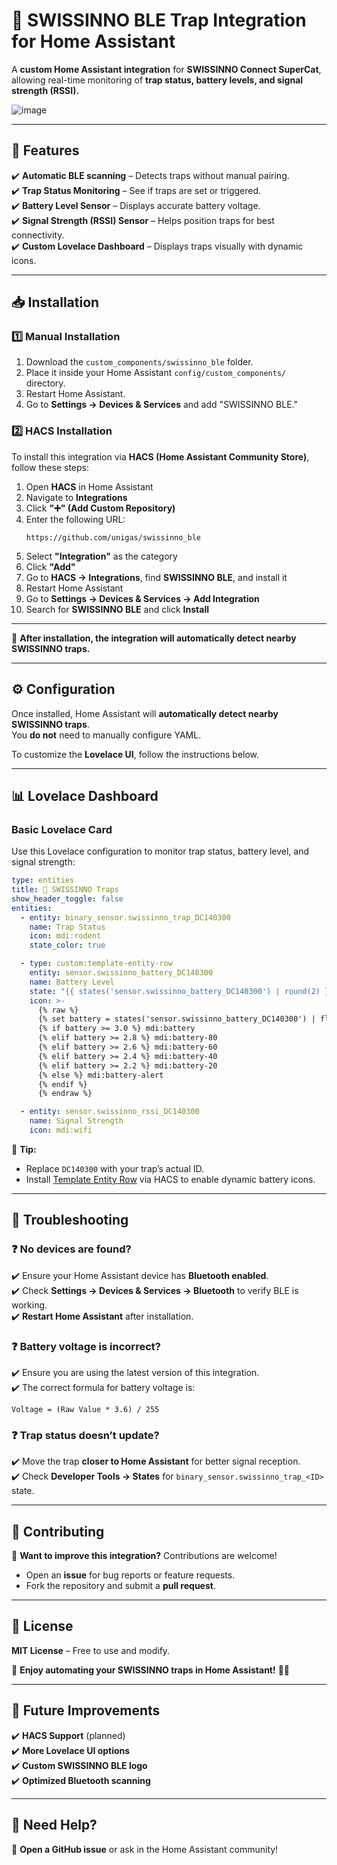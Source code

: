 # 🐀 SWISSINNO BLE Trap Integration for Home Assistant

A **custom Home Assistant integration** for **SWISSINNO Connect SuperCat**, allowing real-time monitoring of **trap status, battery levels, and signal strength (RSSI).**  

![image](https://github.com/user-attachments/assets/99f7ad4c-0344-4547-89e7-5c4329c465a4)
 

---

## 🚀 Features
✔️ **Automatic BLE scanning** – Detects traps without manual pairing.  
✔️ **Trap Status Monitoring** – See if traps are set or triggered.  
✔️ **Battery Level Sensor** – Displays accurate battery voltage.  
✔️ **Signal Strength (RSSI) Sensor** – Helps position traps for best connectivity.  
✔️ **Custom Lovelace Dashboard** – Displays traps visually with dynamic icons.  

---

## 📥 Installation
### 1️⃣ **Manual Installation**
1. Download the `custom_components/swissinno_ble` folder.
2. Place it inside your Home Assistant `config/custom_components/` directory.
3. Restart Home Assistant.
4. Go to **Settings → Devices & Services** and add "SWISSINNO BLE."

### 2️⃣ **HACS Installation**
To install this integration via **HACS (Home Assistant Community Store)**, follow these steps:

1. Open **HACS** in Home Assistant  
2. Navigate to **Integrations**  
3. Click **"➕" (Add Custom Repository)**  
4. Enter the following URL:  
   ```
   https://github.com/unigas/swissinno_ble
   ```
5. Select **"Integration"** as the category  
6. Click **"Add"**  
7. Go to **HACS → Integrations**, find **SWISSINNO BLE**, and install it  
8. Restart Home Assistant  
9. Go to **Settings → Devices & Services → Add Integration**  
10. Search for **SWISSINNO BLE** and click **Install**  

---

🔹 **After installation, the integration will automatically detect nearby SWISSINNO traps.**  

---

## ⚙️ Configuration
Once installed, Home Assistant will **automatically detect nearby SWISSINNO traps**.  
You **do not** need to manually configure YAML.  

To customize the **Lovelace UI**, follow the instructions below.  

---

## 📊 Lovelace Dashboard
### **Basic Lovelace Card**
Use this Lovelace configuration to monitor trap status, battery level, and signal strength:  

```yaml
type: entities
title: 🐀 SWISSINNO Traps
show_header_toggle: false
entities:
  - entity: binary_sensor.swissinno_trap_DC140300
    name: Trap Status
    icon: mdi:rodent
    state_color: true

  - type: custom:template-entity-row
    entity: sensor.swissinno_battery_DC140300
    name: Battery Level
    state: "{{ states('sensor.swissinno_battery_DC140300') | round(2) }} V"
    icon: >-
      {% raw %}
      {% set battery = states('sensor.swissinno_battery_DC140300') | float(0) %}
      {% if battery >= 3.0 %} mdi:battery
      {% elif battery >= 2.8 %} mdi:battery-80
      {% elif battery >= 2.6 %} mdi:battery-60
      {% elif battery >= 2.4 %} mdi:battery-40
      {% elif battery >= 2.2 %} mdi:battery-20
      {% else %} mdi:battery-alert
      {% endif %}
      {% endraw %}

  - entity: sensor.swissinno_rssi_DC140300
    name: Signal Strength
    icon: mdi:wifi
```

🔹 **Tip:**  
- Replace `DC140300` with your trap’s actual ID.  
- Install [Template Entity Row](https://github.com/thomasloven/lovelace-template-entity-row) via HACS to enable dynamic battery icons.  

---

## 🔧 Troubleshooting
### ❓ **No devices are found?**
✔️ Ensure your Home Assistant device has **Bluetooth enabled**.  
✔️ Check **Settings → Devices & Services → Bluetooth** to verify BLE is working.  
✔️ **Restart Home Assistant** after installation.  

### ❓ **Battery voltage is incorrect?**
✔️ Ensure you are using the latest version of this integration.  
✔️ The correct formula for battery voltage is:  
  ```
  Voltage = (Raw Value * 3.6) / 255
  ```

### ❓ **Trap status doesn’t update?**
✔️ Move the trap **closer to Home Assistant** for better signal reception.  
✔️ Check **Developer Tools → States** for `binary_sensor.swissinno_trap_<ID>` state.  

---

## 🤝 Contributing
🚀 **Want to improve this integration?** Contributions are welcome!  
- Open an **issue** for bug reports or feature requests.  
- Fork the repository and submit a **pull request**.  

---

## 📜 License
**MIT License** – Free to use and modify.  

📌 **Enjoy automating your SWISSINNO traps in Home Assistant!** 🚀🔥  

---

## 📌 Future Improvements  
✔️ **HACS Support** (planned)  
✔️ **More Lovelace UI options**  
✔️ **Custom SWISSINNO BLE logo**  
✔️ **Optimized Bluetooth scanning**  

---

## 📢 Need Help?
💬 **Open a GitHub issue** or ask in the Home Assistant community!  
